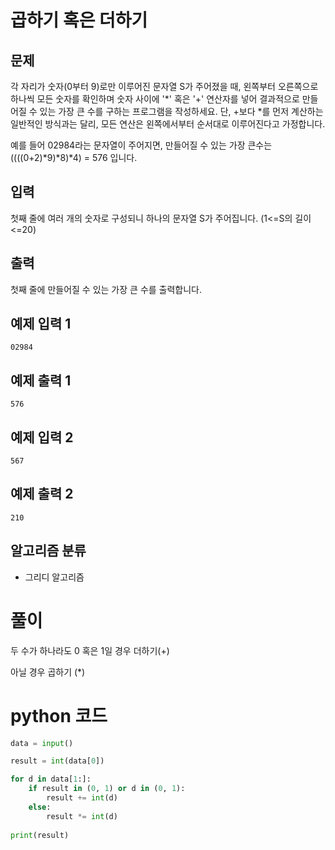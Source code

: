 # 곱하기 혹은 더하기

## 문제
각 자리가 숫자(0부터 9)로만 이루어진 문자열 S가 주어졌을 때, 왼쪽부터 오른쪽으로 하나씩 모든 숫자를 확인하며 숫자 사이에 '*' 혹은 '+' 연산자를 넣어 결과적으로 만들어질 수 있는 가장 큰 수를 구하는 프로그램을 작성하세요. 단, +보다 *를 먼저 계산하는 일반적인 방식과는 달리, 모든 연산은 왼쪽에서부터 순서대로 이루어진다고 가정합니다.

예를 들어 02984라는 문자열이 주어지면, 만들어질 수 있는 가장 큰수는 ((((0+2)*9)*8)*4) = 576 입니다.

## 입력
첫째 줄에 여러 개의 숫자로 구성되니 하나의 문자열 S가 주어집니다. (1<=S의 길이<=20)

## 출력
첫째 줄에 만들어질 수 있는 가장 큰 수를 출력합니다.

## 예제 입력 1 
    02984

## 예제 출력 1 
    576

## 예제 입력 2
    567

## 예제 출력 2 
    210

## 알고리즘 분류
- 그리디 알고리즘

# 풀이
두 수가 하나라도 0 혹은 1일 경우 더하기(+)

아닐 경우 곱하기 (*)

# python 코드
```python
data = input()

result = int(data[0])

for d in data[1:]:
    if result in (0, 1) or d in (0, 1):
        result += int(d)
    else:
        result *= int(d)
    
print(result)
```